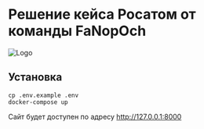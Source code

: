 # Решение кейса Росатом от команды FaNopOch
![Logo](logo.bmp "FaNopOch")

## Установка

```
cp .env.example .env
docker-compose up
```
Сайт будет доступен по адресу http://127.0.0.1:8000
